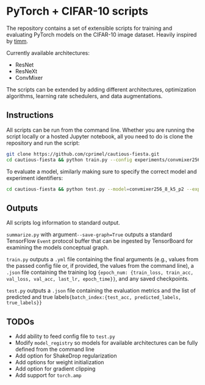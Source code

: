 # PyTorch + CIFAR-10 scripts

The repository contains a set of extensible scripts for training and evaluating PyTorch models on the CIFAR-10 image
dataset. Heavily inspired by [timm](https://github.com/rwightman/pytorch-image-models).

Currently available architectures:

* ResNet
* ResNeXt
* ConvMixer

The scripts can be extended by adding different architectures, optimization algorithms, learning rate schedulers, and
data augmentations.

## Instructions

All scripts can be run from the command line. Whether you are running the script locally or a hosted Jupyter notebook,
all you need to do is clone the repository and run the script:

```bash
git clone https://github.com/cprimel/cautious-fiesta.git
cd cautious-fiesta && python train.py --config experiments/convmixer256_8_k5_p2_00.yml --batch-size=512
```

To evaluate a model, similarly making sure to specify the correct model and experiment identifiers:
```bash
cd cautious-fiesta && python test.py --model=convmixer256_8_k5_p2 --experiment=convmixer256_8_k5_p2_00 --checkpoint=<path-to-checkpoint>
```

## Outputs

All scripts log information to standard output.

`summarize.py` with argument`--save-graph=True` outputs a standard TensorFlow `Event` protocol buffer that can be
ingested by TensorBoard for examining the models conceptual graph.

`train.py` outputs a `.yml` file containing the final arguments (e.g., values from the passed config file or, if
provided, the values from the command line), a `.json` file containing the training
log `{epoch_num: {train_loss, train_acc, val_loss, val_acc, last_lr, epoch_time}}`, and any saved checkpoints.

`test.py` outputs a `.json` file containing the evaluation metrics and the list of predicted and true
labels`{batch_index:{test_acc, predicted_labels, true_labels}}`

## TODOs

* Add ability to feed config file to `test.py`
* Modify `model_registry` so models for available architectures can be fully defined from the command line
* Add option for ShakeDrop regularization
* Add options for weight initialization
* Add option for gradient clipping
* Add support for `torch.amp`
